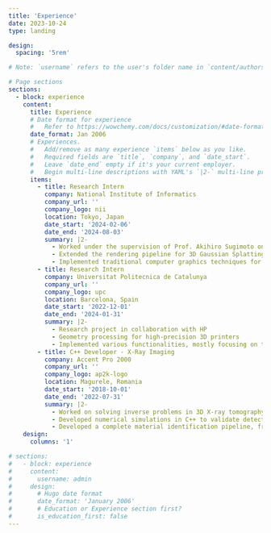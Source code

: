 ```yaml
---
title: 'Experience'
date: 2023-10-24
type: landing

design:
  spacing: '5rem'

# Note: `username` refers to the user's folder name in `content/authors/`

# Page sections
sections:
  - block: experience
    content:
      title: Experience
      # Date format for experience
      #   Refer to https://wowchemy.com/docs/customization/#date-format
      date_format: Jan 2006
      # Experiences.
      #   Add/remove as many experience `items` below as you like.
      #   Required fields are `title`, `company`, and `date_start`.
      #   Leave `date_end` empty if it's your current employer.
      #   Begin multi-line descriptions with YAML's `|2-` multi-line prefix.
      items:
        - title: Research Intern
          company: National Institute of Informatics
          company_url: ''
          company_logo: nii
          location: Tokyo, Japan
          date_start: '2024-02-06'
          date_end: '2024-08-03'
          summary: |2-
            - Worked under the supervision of Prof. Akihiro Sugimoto on my Master’s thesis project
            - Extended the rendering pipeline for 3D Gaussian Splatting to allow more efficient rendering
            - Implemented traditional computer graphics techniques for splat rendering
        - title: Research Intern
          company: Universitat Politecnica de Catalunya
          company_url: ''
          company_logo: upc
          location: Barcelona, Spain
          date_start: '2022-12-01'
          date_end: '2024-01-31'
          summary: |2-
            - Research project in collaboration with HP
            - Geometry processing for high-precision 3D printers
            - Implemented various functionalities, mostly focusing on the computation of mesh properties
        - title: C++ Developer - X-Ray Imaging
          company: Accent Pro 2000
          company_url: ''
          company_logo: ap2k-logo
          location: Magurele, Romania
          date_start: '2018-10-01'
          date_end: '2022-07-31'
          summary: |2-
            - Worked on solving inverse problems in 3D X-ray tomography using CUDA and VTK
            - Developed numerical simulations in C++ to validate detector geometry
            - Developed a complete material identification pipeline, from sensor data acquisition to determining material properties
    design:
      columns: '1'

# sections:
#   - block: experience
#     content:
#       username: admin
#     design:
#       # Hugo date format
#       date_format: 'January 2006'
#       # Education or Experience section first?
#       is_education_first: false
---
```

